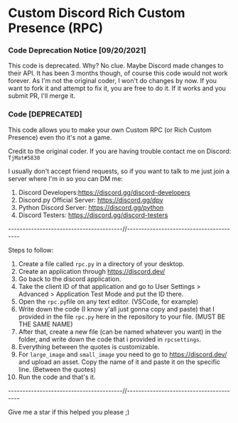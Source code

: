 # Custom Discord Rich Custom Presence (RPC)

### Code Deprecation Notice [09/20/2021]
This code is deprecated. Why? No clue. Maybe Discord made changes to their API. It has been 3 months though, of course this code would not work forever. As I'm not the original coder, I won't do changes by now. If you want to fork it and attempt to fix it, you are free to do it. If it works and you submit  PR, I'll merge it.

### Code [DEPRECATED]
This code allows you to make your own Custom RPC (or Rich Custom Presence) even tho it's not a game.

Credit to the original coder. If you are having trouble contact me on Discord: ``TjMat#5830``

I usually don't accept friend requests, so if you want to talk to me just join a server where I'm in so you can DM me:

1. Discord Developers:https://discord.gg/discord-developers
2. Discord.py Official Server: https://discord.gg/dpy
3. Python Discord Server: https://discord.gg/python 
4. Discord Testers: https://discord.gg/discord-testers


----------------------------------------//----------------------------------------


Steps to follow:


1. Create a file called ``rpc.py`` in a directory of your desktop.
2. Create an application through https://discord.dev/
3. Go back to the discord application.
4. Take the client ID of that application and go to User Settings > Advanced > Application Test Mode and put the ID there.
5. Open the ``rpc.py``file on any text editor. (VSCode, for example)
6. Write down the code (I know y'all just gonna copy and paste) that I provided in the file ``rpc.py`` here in the repository to your file. (MUST BE THE SAME NAME)
7. After that, create a new file (can be named whatever you want) in the folder, and write down the code that i provided in ``rpcsettings``. 
8. Everything between the quotes is customizable.
9. For ``large_image`` and ``small_image`` you need to go to  https://discord.dev/ and upload an asset. Copy the name of it and paste it on the specific line. (Between the quotes)
10. Run the code and that's it.


----------------------------------------//----------------------------------------

Give me a star if this helped you please ;)
